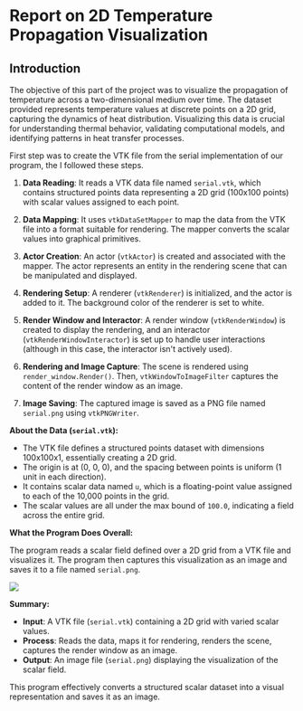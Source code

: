# Report on 2D Temperature Propagation Visualization


## Introduction
The objective of this part of the project was to visualize the propagation of temperature across a two-dimensional medium over time. The dataset provided represents temperature values at discrete points on a 2D grid, capturing the dynamics of heat distribution. Visualizing this data is crucial for understanding thermal behavior, validating computational models, and identifying patterns in heat transfer processes.

First step was to create the VTK file from the serial implementation of our program, the I followed these steps.


1. **Data Reading**: It reads a VTK data file named `serial.vtk`, which contains structured points data representing a 2D grid (100x100 points) with scalar values assigned to each point.

2. **Data Mapping**: It uses `vtkDataSetMapper` to map the data from the VTK file into a format suitable for rendering. The mapper converts the scalar values into graphical primitives.

3. **Actor Creation**: An actor (`vtkActor`) is created and associated with the mapper. The actor represents an entity in the rendering scene that can be manipulated and displayed.

4. **Rendering Setup**: A renderer (`vtkRenderer`) is initialized, and the actor is added to it. The background color of the renderer is set to white.

5. **Render Window and Interactor**: A render window (`vtkRenderWindow`) is created to display the rendering, and an interactor (`vtkRenderWindowInteractor`) is set up to handle user interactions (although in this case, the interactor isn't actively used).

6. **Rendering and Image Capture**: The scene is rendered using `render_window.Render()`. Then, `vtkWindowToImageFilter` captures the content of the render window as an image.

7. **Image Saving**: The captured image is saved as a PNG file named `serial.png` using `vtkPNGWriter`.

**About the Data (`serial.vtk`):**

- The VTK file defines a structured points dataset with dimensions 100x100x1, essentially creating a 2D grid.
- The origin is at (0, 0, 0), and the spacing between points is uniform (1 unit in each direction).
- It contains scalar data named `u`, which is a floating-point value assigned to each of the 10,000 points in the grid.
- The scalar values are all under the max bound of `100.0`, indicating a field across the entire grid.

**What the Program Does Overall:**

The program reads a scalar field defined over a 2D grid from a VTK file and visualizes it. The program then captures this visualization as an image and saves it to a file named `serial.png`.


![](../output.png)


**Summary:**

- **Input**: A VTK file (`serial.vtk`) containing a 2D grid with varied scalar values.
- **Process**: Reads the data, maps it for rendering, renders the scene, captures the render window as an image.
- **Output**: An image file (`serial.png`) displaying the visualization of the scalar field.

This program effectively converts a structured scalar dataset into a visual representation and saves it as an image.
